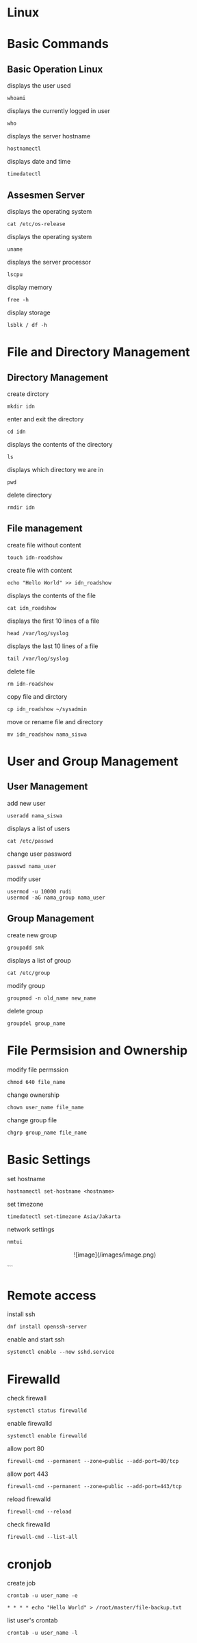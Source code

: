 # Linux

# Basic Commands
## Basic Operation Linux
displays the user used
```
whoami
```
displays the currently logged in user
```
who
```
displays the server hostname
```
hostnamectl
```
displays date and time
```
timedatectl
```

## Assesmen Server
displays the operating system
```
cat /etc/os-release 
```
displays the operating system
```
uname
```
displays the server processor
```
lscpu
```
display memory
```
free -h
```
display storage
```
lsblk / df -h
```

# File and Directory Management


## Directory Management
create dirctory
```
mkdir idn
```
enter and exit the directory
```
cd idn
```
displays the contents of the directory
```
ls
```
displays which directory we are in
```
pwd
```
delete directory
```
rmdir idn
```

## File management
create file without content
```
touch idn-roadshow
```
create file with content
```
echo "Hello World" >> idn_roadshow
```
displays the contents of the file
```
cat idn_roadshow
```
displays the first 10 lines of a file
```
head /var/log/syslog
```
displays the last 10 lines of a file
```
tail /var/log/syslog
```
delete file
```
rm idn-roadshow
```
copy file and dirctory
```
cp idn_roadshow ~/sysadmin
```
move or rename file and directory
```
mv idn_roadshow nama_siswa
```

# User and Group Management

## User Management
add new user
```
useradd nama_siswa
```
displays a list of users
```
cat /etc/passwd
```
change user password
```
passwd nama_user
```
modify user
```
usermod -u 10000 rudi
usermod -aG nama_group nama_user
```

## Group Management
create new group
```
groupadd smk
```
displays a list of group
```
cat /etc/group
```
modify group
```
groupmod -n old_name new_name
```
delete group
```
groupdel group_name
```
# File Permsision and Ownership
modify file permssion
```
chmod 640 file_name
```
change ownership
```
chown user_name file_name
```
change group file
```
chgrp group_name file_name
```

# Basic Settings
set hostname
```
hostnamectl set-hostname <hostname>
```
set timezone
```
timedatectl set-timezone Asia/Jakarta
```
network settings
```
nmtui
```
<p align="center">
![image](/images/image.png)
</p>
```

# Remote access
install ssh
```
dnf install openssh-server
```
enable and start ssh
```
systemctl enable --now sshd.service
```

# Firewalld
check firewall
```
systemctl status firewalld
```
enable firewalld
```
systemctl enable firewalld
```
allow port 80
```
firewall-cmd --permanent --zone=public --add-port=80/tcp
```
allow port 443
```
firewall-cmd --permanent --zone=public --add-port=443/tcp
```
reload firewalld
```
firewall-cmd --reload
```
check firewalld
```
firewall-cmd --list-all
```

# cronjob
create job
```
crontab -u user_name -e

* * * * echo "Hello World" > /root/master/file-backup.txt
```
list user's crontab
```
crontab -u user_name -l
```
